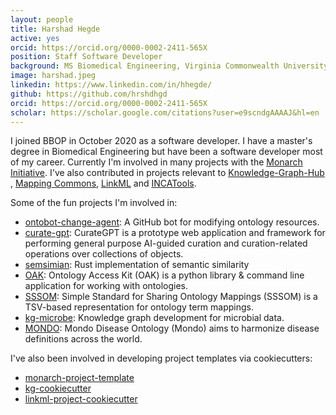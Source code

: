 ```yaml
---
layout: people
title: Harshad Hegde
active: yes
orcid: https://orcid.org/0000-0002-2411-565X
position: Staff Software Developer
background: MS Biomedical Engineering, Virginia Commonwealth University
image: harshad.jpeg
linkedin: https://www.linkedin.com/in/hhegde/
github: https://github.com/hrshdhgd
orcid: https://orcid.org/0000-0002-2411-565X
scholar: https://scholar.google.com/citations?user=e9scndgAAAAJ&hl=en
---
```


I joined BBOP in October 2020 as a software developer. I have a master's degree in Biomedical Engineering but have been a software developer most of my career. Currently I'm involved in many projects with the [Monarch Initiative](https://monarch-ui-new.monarchinitiative.org). I've also contributed in projects relevant to [Knowledge-Graph-Hub](https://github.com/Knowledge-Graph-Hub) , [Mapping Commons](https://github.com/mapping-commons), [LinkML](https://github.com/linkml) and [INCATools](https://github.com/INCATools).

Some of the fun projects I'm involved in:

 - [ontobot-change-agent](https://github.com/hrshdhgd/ontobot-change-agent): A GitHub bot for modifying ontology resources.
 - [curate-gpt](https://github.com/monarch-initiative/curate-gpt): CurateGPT is a prototype web application and framework for performing general purpose AI-guided curation and curation-related operations over collections of objects.
 - [semsimian](https://github.com/monarch-initiative/semsimian): Rust implementation of semantic similarity
 - [OAK](https://github.com/INCATools/ontology-access-kit): Ontology Access Kit (OAK) is a python library & command line application for working with ontologies.
 - [SSSOM](https://github.com/mapping-commons/sssom-py): Simple Standard for Sharing Ontology Mappings (SSSOM) is a TSV-based representation for ontology term mappings.
 - [kg-microbe](https://github.com/Knowledge-Graph-Hub/kg-microbe): Knowledge graph development for microbial data.
 - [MONDO](https://github.com/monarch-initiative/mondo): Mondo Disease Ontology (Mondo) aims to harmonize disease definitions across the world.

I've also been involved in developing project templates via cookiecutters:

 - [monarch-project-template](https://github.com/monarch-initiative/monarch-project-template)
 - [kg-cookiecutter](https://github.com/Knowledge-Graph-Hub/kg-cookiecutter)
 - [linkml-project-cookiecutter](https://github.com/linkml/linkml-project-cookiecutter)